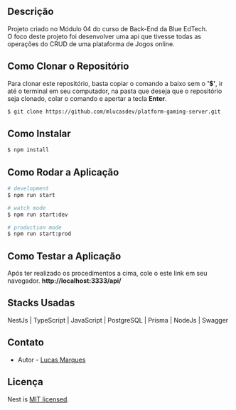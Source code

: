 ## Descrição

Projeto criado no Módulo 04 do curso de Back-End da Blue EdTech.<br>
O foco deste projeto foi desenvolver uma api que tivesse todas as operações do CRUD de uma plataforma de Jogos online.

## Como Clonar o Repositório

Para clonar este repositório, basta copiar o comando a baixo sem o <b>'$'</b>, ir até o terminal em seu computador, na pasta que deseja que o repositório seja clonado, colar o comando e apertar a tecla <b>Enter</b>.

```bash
$ git clone https://github.com/mlucasdev/platform-gaming-server.git
```

## Como Instalar

```bash
$ npm install
```

## Como Rodar a Aplicação

```bash
# development
$ npm run start

# watch mode
$ npm run start:dev

# production mode
$ npm run start:prod
```

## Como Testar a Aplicação

Após ter realizado os procedimentos a cima, cole o este link em seu navegador. <b>http://localhost:3333/api/</b>

## Stacks Usadas

NestJs | TypeScript | JavaScript | PostgreSQL | Prisma | NodeJs | Swagger

## Contato

- Autor - [Lucas Marques](https://www.linkedin.com/in/mlucasdev/)

## Licença

Nest is [MIT licensed](LICENSE).
